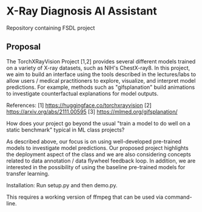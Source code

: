 # X-Ray Diagnosis AI Assistant
Repository containing FSDL project

## Proposal

The TorchXRayVision Project [1,2] provides several different models trained on a variety of  X-ray datasets, such as NIH's ChestX-ray8. In this project, we aim to build an interface using the tools described in the lectures/labs to allow users / medical practitioners to explore, visualize, and interpret model predictions. For example, methods such as "gifsplanation" build animations to investigate counterfactual explanations for model outputs.

References:
[1] https://huggingface.co/torchxrayvision
[2] https://arxiv.org/abs/2111.00595
[3] https://mlmed.org/gifsplanation/

How does your project go beyond the usual "train a model to do well on a static benchmark" typical in ML class projects?

As described above, our focus is on using well-developed pre-trained models to investigate model predictions. Our proposed project highlights the deployment aspect of the class and we are also considering concepts related to data annotation / data flywheel feedback loop. In addition, we are  interested in the possibility of using the baseline pre-trained models for transfer learning.


Installation:
Run setup.py and then demo.py.

This requires a working version of  ffmpeg that can be used via command-line.
